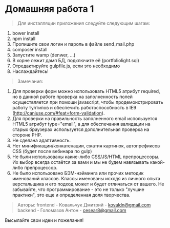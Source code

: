 # Домашняя работа 1

> Для инсталляции приложения следуйте следующим шагам:

1. bower install
2. npm install
3. Пропишите свои логин и пароль в файле send_mail.php
4. composer install
5. Запустите wamp (denwer, ...)
6. В корне лежит дамп БД, подключите её (portfoliolight.sql)
7. Отредактируйте gulpfile.js, если это необходимо
8. Наслаждайтесь!

> Замечания:
1. Для проверки форм можно использовать HTML5 атрибут required, но в данной работе проверка на заполненность полей осуществляется при помощи javascript, чтобы продемонстрировать работу тултипов и обеспечить работоспособность в IE9 (http://caniuse.com/#feat=form-validation).
2. Для проверки на правильность заполненного email используется HTML5 атрибут type="email", а для обеспечания валидации на старых браузерах используется дополнительная проверка на стороне PHP. 
3. Не сделана адаптивность.
4. Нет минификации/конкатенации, сжатия картинок, автопрефиксов CSS (будет после вебинара по gulp)
5. Не были использованы какие-либо CSS/JS/HTML препроцессоры. Их выбор всегда остаётся за вами и мы не будем навязывать какой-либо препроцессор.
6. Не было использовано БЭМ-нэйминга или прочих методик именований классов. Классы именованы исходя из личного опыта верстальщика и его подход может и будет отличаться от вашего. Не забывайте, что программирование - это не только "лучшие практики", это еще и определенная доля творчества.

> Авторы:
frontend - Ковальчук Дмитрий - kovaldn@gmail.com
backend - Голомазов Антон - cesear8@gmail.com

Высылайте свои идеи и пожелания!